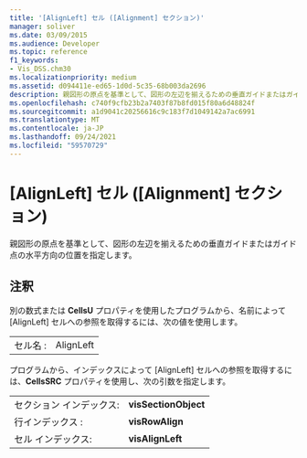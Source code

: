 ```yaml
---
title: '[AlignLeft] セル ([Alignment] セクション)'
manager: soliver
ms.date: 03/09/2015
ms.audience: Developer
ms.topic: reference
f1_keywords:
- Vis_DSS.chm30
ms.localizationpriority: medium
ms.assetid: d094411e-ed65-1d0d-5c35-68b003da2696
description: 親図形の原点を基準として、図形の左辺を揃えるための垂直ガイドまたはガイド点の水平方向の位置を指定します。
ms.openlocfilehash: c740f9cfb23b2a7403f87b8fd015f80a6d48824f
ms.sourcegitcommit: a1d9041c20256616c9c183f7d1049142a7ac6991
ms.translationtype: MT
ms.contentlocale: ja-JP
ms.lasthandoff: 09/24/2021
ms.locfileid: "59570729"
---
```

# <a name="alignleft-cell-alignment-section"></a>[AlignLeft] セル ([Alignment] セクション)

親図形の原点を基準として、図形の左辺を揃えるための垂直ガイドまたはガイド点の水平方向の位置を指定します。
  
## <a name="remarks"></a>注釈

別の数式または **CellsU** プロパティを使用したプログラムから、名前によって [AlignLeft] セルへの参照を取得するには、次の値を使用します。 
  
|||
|:-----|:-----|
| セル名 :  <br/> | AlignLeft  <br/> |
   
プログラムから、インデックスによって [AlignLeft] セルへの参照を取得するには、**CellsSRC** プロパティを使用し、次の引数を指定します。 
  
|||
|:-----|:-----|
| セクション インデックス:  <br/> |**visSectionObject** <br/> |
| 行インデックス :  <br/> |**visRowAlign** <br/> |
| セル インデックス:  <br/> |**visAlignLeft** <br/> |
   

